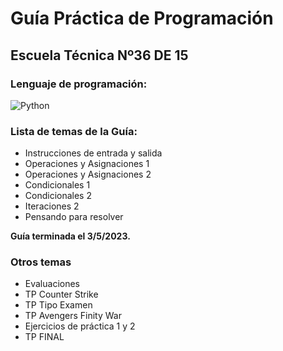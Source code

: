# Guía Práctica de Programación
## Escuela Técnica Nº36 DE 15
### Lenguaje de programación:

![Python](https://img.shields.io/badge/python-151515?style=for-the-badge&logo=python&logoColor=fff)

### Lista de temas de la Guía:
- Instrucciones de entrada y salida
- Operaciones y Asignaciones 1
- Operaciones y Asignaciones 2
- Condicionales 1
- Condicionales 2
- Iteraciones 2
- Pensando para resolver

**Guía terminada el 3/5/2023.**

### Otros temas
- Evaluaciones
- TP Counter Strike
- TP Tipo Examen
- TP Avengers Finity War
- Ejercicios de práctica 1 y 2
- TP FINAL

